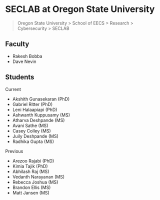 # SECLAB at Oregon State University

> Oregon State University > School of EECS > Research > Cybersecurity > SECLAB

## Faculty

- Rakesh Bobba
- Dave Nevin

## Students

Current

- Akshith Gunasekaran (PhD)
- Gabriel Ritter (PhD)
- Leni Halaapiapi (PhD)
- Ashwanth Kuppusamy (MS)
- Atharva Deshpande (MS)
- Avani Sathe (MS)
- Casey Colley (MS)
- Juily Deshpande (MS)
- Radhika Gupta (MS)

Previous

- Arezoo Rajabi (PhD)
- Kimia Tajik (PhD)
- Abhilash Raj (MS)
- Vedanth Narayanan (MS)
- Rebecca Joshua (MS)
- Brandon Ellis (MS)
- Matt Jansen (MS)
